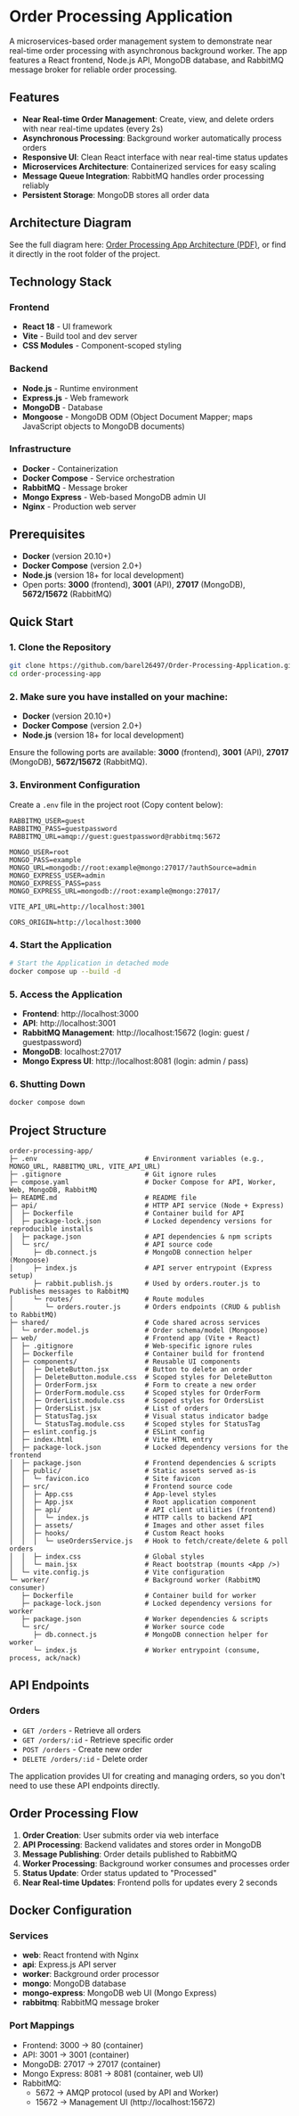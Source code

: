 # Order Processing Application

A microservices-based order management system to demonstrate near real-time order processing with asynchronous background worker.
The app features a React frontend, Node.js API, MongoDB database, and RabbitMQ message broker for reliable order processing.

## Features

- **Near Real-time Order Management**: Create, view, and delete orders with near real-time updates (every 2s)
- **Asynchronous Processing**: Background worker automatically process orders
- **Responsive UI**: Clean React interface with near real-time status updates
- **Microservices Architecture**: Containerized services for easy scaling
- **Message Queue Integration**: RabbitMQ handles order processing reliably
- **Persistent Storage**: MongoDB stores all order data

## Architecture Diagram

See the full diagram here: [Order Processing App Architecture (PDF)](Order-Processing-app-architecture.pdf),
or find it directly in the root folder of the project.

## Technology Stack

### Frontend

- **React 18** - UI framework
- **Vite** - Build tool and dev server
- **CSS Modules** - Component-scoped styling

### Backend

- **Node.js** - Runtime environment
- **Express.js** - Web framework
- **MongoDB** - Database
- **Mongoose** - MongoDB ODM (Object Document Mapper; maps JavaScript objects to MongoDB documents)

### Infrastructure

- **Docker** - Containerization
- **Docker Compose** - Service orchestration
- **RabbitMQ** - Message broker
- **Mongo Express** - Web-based MongoDB admin UI
- **Nginx** - Production web server

## Prerequisites

- **Docker** (version 20.10+)
- **Docker Compose** (version 2.0+)
- **Node.js** (version 18+ for local development)
- Open ports: **3000** (frontend), **3001** (API), **27017** (MongoDB), **5672/15672** (RabbitMQ)

## Quick Start

### 1. Clone the Repository

```bash
git clone https://github.com/barel26497/Order-Processing-Application.git order-processing-app
cd order-processing-app
```

### 2. Make sure you have installed on your machine:

- **Docker** (version 20.10+)
- **Docker Compose** (version 2.0+)
- **Node.js** (version 18+ for local development)

Ensure the following ports are available: **3000** (frontend), **3001** (API), **27017** (MongoDB), **5672/15672** (RabbitMQ).

### 3. Environment Configuration

Create a `.env` file in the project root (Copy content below):

```env
RABBITMQ_USER=guest
RABBITMQ_PASS=guestpassword
RABBITMQ_URL=amqp://guest:guestpassword@rabbitmq:5672

MONGO_USER=root
MONGO_PASS=example
MONGO_URL=mongodb://root:example@mongo:27017/?authSource=admin
MONGO_EXPRESS_USER=admin
MONGO_EXPRESS_PASS=pass
MONGO_EXPRESS_URL=mongodb://root:example@mongo:27017/

VITE_API_URL=http://localhost:3001

CORS_ORIGIN=http://localhost:3000
```

### 4. Start the Application

```bash
# Start the Application in detached mode
docker compose up --build -d
```

### 5. Access the Application

- **Frontend**: http://localhost:3000
- **API**: http://localhost:3001
- **RabbitMQ Management**: http://localhost:15672 (login: guest / guestpassword)
- **MongoDB**: localhost:27017
- **Mongo Express UI**: http://localhost:8081 (login: admin / pass)

### 6. Shutting Down

```bash
docker compose down
```

## Project Structure

```
order-processing-app/
├─ .env                           # Environment variables (e.g., MONGO_URL, RABBITMQ_URL, VITE_API_URL)
├─ .gitignore                     # Git ignore rules
├─ compose.yaml                   # Docker Compose for API, Worker, Web, MongoDB, RabbitMQ
├─ README.md                      # README file
├─ api/                           # HTTP API service (Node + Express)
│  ├─ Dockerfile                  # Container build for API
│  ├─ package-lock.json           # Locked dependency versions for reproducible installs
│  ├─ package.json                # API dependencies & npm scripts
│  └─ src/                        # API source code
│     ├─ db.connect.js            # MongoDB connection helper (Mongoose)
│     ├─ index.js                 # API server entrypoint (Express setup)
      ├─ rabbit.publish.js        # Used by orders.router.js to Publishes messages to RabbitMQ
│     └─ routes/                  # Route modules
│        └─ orders.router.js      # Orders endpoints (CRUD & publish to RabbitMQ)
├─ shared/                        # Code shared across services
│  └─ order.model.js              # Order schema/model (Mongoose)
├─ web/                           # Frontend app (Vite + React)
│  ├─ .gitignore                  # Web-specific ignore rules
│  ├─ Dockerfile                  # Container build for frontend
│  ├─ components/                 # Reusable UI components
│  │  ├─ DeleteButton.jsx         # Button to delete an order
│  │  ├─ DeleteButton.module.css  # Scoped styles for DeleteButton
│  │  ├─ OrderForm.jsx            # Form to create a new order
│  │  ├─ OrderForm.module.css     # Scoped styles for OrderForm
│  │  ├─ OrderList.module.css     # Scoped styles for OrdersList
│  │  ├─ OrdersList.jsx           # List of orders
│  │  ├─ StatusTag.jsx            # Visual status indicator badge
│  │  └─ StatusTag.module.css     # Scoped styles for StatusTag
│  ├─ eslint.config.js            # ESLint config
│  ├─ index.html                  # Vite HTML entry
│  ├─ package-lock.json           # Locked dependency versions for the frontend
│  ├─ package.json                # Frontend dependencies & scripts
│  ├─ public/                     # Static assets served as-is
│  │  └─ favicon.ico              # Site favicon
│  ├─ src/                        # Frontend source code
│  │  ├─ App.css                  # App-level styles
│  │  ├─ App.jsx                  # Root application component
│  │  ├─ api/                     # API client utilities (frontend)
│  │  │  └─ index.js              # HTTP calls to backend API
│  │  ├─ assets/                  # Images and other asset files
│  │  ├─ hooks/                   # Custom React hooks
│  │  │  └─ useOrdersService.js   # Hook to fetch/create/delete & poll orders
│  │  ├─ index.css                # Global styles
│  │  └─ main.jsx                 # React bootstrap (mounts <App />)
│  └─ vite.config.js              # Vite configuration
└─ worker/                        # Background worker (RabbitMQ consumer)
   ├─ Dockerfile                  # Container build for worker
   ├─ package-lock.json           # Locked dependency versions for worker
   ├─ package.json                # Worker dependencies & scripts
   └─ src/                        # Worker source code
      ├─ db.connect.js            # MongoDB connection helper for worker
      └─ index.js                 # Worker entrypoint (consume, process, ack/nack)

```

## API Endpoints

### Orders

- `GET /orders` - Retrieve all orders
- `GET /orders/:id` - Retrieve specific order
- `POST /orders` - Create new order
- `DELETE /orders/:id` - Delete order

The application provides UI for creating and managing orders, so you don't need to use these API endpoints directly.

## Order Processing Flow

1. **Order Creation**: User submits order via web interface
2. **API Processing**: Backend validates and stores order in MongoDB
3. **Message Publishing**: Order details published to RabbitMQ
4. **Worker Processing**: Background worker consumes and processes order
5. **Status Update**: Order status updated to "Processed"
6. **Near Real-time Updates**: Frontend polls for updates every 2 seconds

## Docker Configuration

### Services

- **web**: React frontend with Nginx
- **api**: Express.js API server
- **worker**: Background order processor
- **mongo**: MongoDB database
- **mongo-express**: MongoDB web UI (Mongo Express)
- **rabbitmq**: RabbitMQ message broker

### Port Mappings

- Frontend: 3000 → 80 (container)
- API: 3001 → 3001 (container)
- MongoDB: 27017 → 27017 (container)
- Mongo Express: 8081 → 8081 (container, web UI)
- RabbitMQ:
  - 5672 → AMQP protocol (used by API and Worker)
  - 15672 → Management UI (http://localhost:15672)
